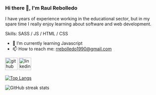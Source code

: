 ### Hi there 👋, I'm Raul Rebolledo
I have years of experience working in the educational sector, but 
in my spare time I really enjoy learning about software and web development. 

Skills: SASS / JS / HTML / CSS

- 🌱 I’m currently learning Javascript 
- 📫 How to reach me: rrebolledo1990@gmail.com 


[<img src='https://cdn.jsdelivr.net/npm/simple-icons@3.0.1/icons/github.svg' alt='github' height='40'>](https://github.com/rrebolledo90)  [<img src='https://cdn.jsdelivr.net/npm/simple-icons@3.0.1/icons/linkedin.svg' alt='linkedin' height='40'>](https://www.linkedin.com/in/raul-rebolledo-5/)  

[![Top Langs](https://github-readme-stats.vercel.app/api/top-langs/?username=rrebolledo90)](https://github.com/anuraghazra/github-readme-stats)

![GitHub streak stats](https://streak-stats.demolab.com/?user=rrebolledo90)  


